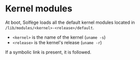 # Kernel modules

At boot, Solfège loads all the default kernel modules located in `/lib/modules/<kernel>-<release>/default`.

- `<kernel>` is the name of the kernel (`uname -s`)
- `<release>` is the kernel's release (`uname -r`)

If a symbolic link is present, it is followed.
